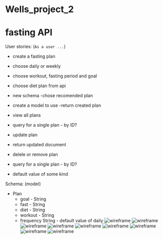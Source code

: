 # Wells_project_2
# fasting API

User stories: (`As a user ...`)

- create a fasting plan
 - choose daily or weekly
 - choose workout, fasting period and goal
 - choose diet plan from api
 
 - new schema
-chose recomended plan 
 - create a model to use
 -return created plan
- view all plans 
 - query for a single plan - by ID?
- update plan
 - return updated document
- delele or remove plan 
- query for a single plan - by ID?
 - default value of some kind


Schema: (model)
- Plan
  - goal - String
  - fast -  String
  - diet -  String
  - workout -  String
  - frequency  String - default value of daily
  ![wireframe](/images/IMG-0439.jpg)
  ![wireframe](/images/IMG-0440.jpg)
  ![wireframe](/images/IMG-0441.jpg)
  ![wireframe](/images/IMG-0442.jpg)
  ![wireframe](/images/IMG-0443.jpg)
  ![wireframe](/images/IMG-0444.jpg)
  ![wireframe](/images/IMG-0446.jpg)
  ![wireframe](/images/IMG-0456.jpg)
  ![wireframe](/images/IMG-0456.jpg)
  
